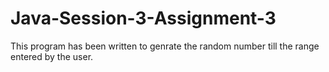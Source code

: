 # Java-Session-3-Assignment-3
This program has been written to genrate the random number till the range entered by the user.
